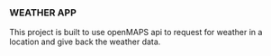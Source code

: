 ### WEATHER APP 

This project is built to use openMAPS api to request for weather in a location and give back the weather data.